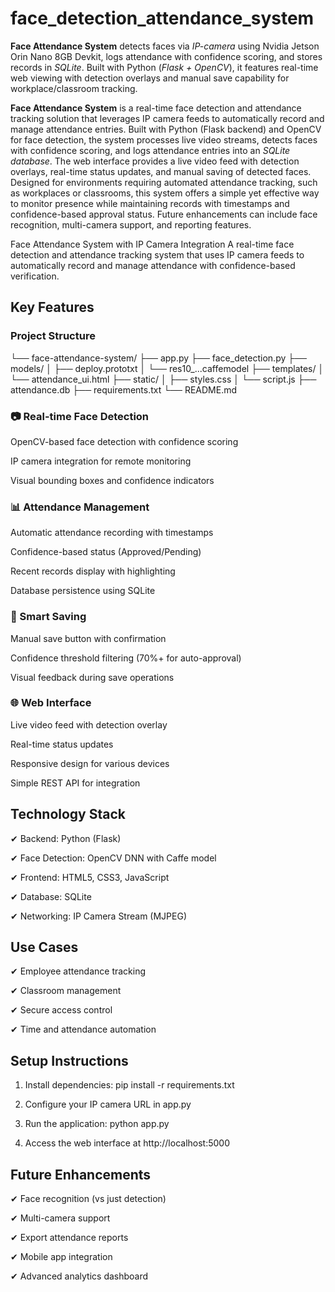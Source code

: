 # face_detection_attendance_system
**Face Attendance System** detects faces via _IP-camera_ using Nvidia Jetson Orin Nano 8GB Devkit, logs attendance with confidence scoring, and stores records in _SQLite_. Built with Python (_Flask + OpenCV_), it features real-time web viewing with detection overlays and manual save capability for workplace/classroom tracking.

**Face Attendance System** is a real-time face detection and attendance tracking solution that leverages IP camera feeds to automatically record and manage attendance entries. Built with Python (Flask backend) and OpenCV for face detection, the system processes live video streams, detects faces with confidence scoring, and logs attendance entries into an _SQLite database_. The web interface provides a live video feed with detection overlays, real-time status updates, and manual saving of detected faces. Designed for environments requiring automated attendance tracking, such as workplaces or classrooms, this system offers a simple yet effective way to monitor presence while maintaining records with timestamps and confidence-based approval status. Future enhancements can include face recognition, multi-camera support, and reporting features.

Face Attendance System with IP Camera Integration
A real-time face detection and attendance tracking system that uses IP camera feeds to automatically record and manage attendance with confidence-based verification.

## Key Features
### Project Structure

└── face-attendance-system/
    ├── app.py
    ├── face_detection.py
    ├── models/
    │   ├── deploy.prototxt
    │   └── res10_...caffemodel
    ├── templates/
    │   └── attendance_ui.html
    ├── static/
    │   ├── styles.css
    │   └── script.js
    ├── attendance.db
    ├── requirements.txt
    └── README.md
    
### 📷 Real-time Face Detection

  OpenCV-based face detection with confidence scoring

  IP camera integration for remote monitoring

  Visual bounding boxes and confidence indicators

### 📊 Attendance Management

  Automatic attendance recording with timestamps

  Confidence-based status (Approved/Pending)

  Recent records display with highlighting

  Database persistence using SQLite

### 🔄 Smart Saving

  Manual save button with confirmation

  Confidence threshold filtering (70%+ for auto-approval)

  Visual feedback during save operations

### 🌐 Web Interface

  Live video feed with detection overlay

  Real-time status updates

  Responsive design for various devices

  Simple REST API for integration

## Technology Stack
  ✔ Backend: Python (Flask)

  ✔ Face Detection: OpenCV DNN with Caffe model

  ✔ Frontend: HTML5, CSS3, JavaScript

  ✔ Database: SQLite

  ✔ Networking: IP Camera Stream (MJPEG)

## Use Cases
  ✔ Employee attendance tracking

  ✔ Classroom management

  ✔ Secure access control

  ✔ Time and attendance automation

## Setup Instructions

  1. Install dependencies: pip install -r requirements.txt

  2. Configure your IP camera URL in app.py

  3. Run the application: python app.py

  4. Access the web interface at http://localhost:5000

## Future Enhancements

   ✔ Face recognition (vs just detection)

   ✔ Multi-camera support

   ✔ Export attendance reports

   ✔ Mobile app integration

   ✔ Advanced analytics dashboard
